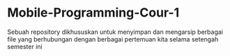 # Mobile-Programming-Cour-1
Sebuah repository dikhususkan untuk menyimpan dan mengarsip berbagai file yang berhubungan dengan berbagai pertemuan kita selama setengah semester ini
